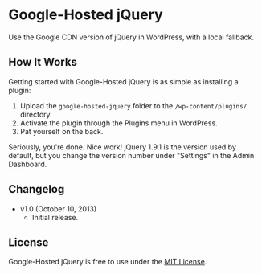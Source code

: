 # Google-Hosted jQuery
Use the Google CDN version of jQuery in WordPress, with a local fallback.


## How It Works
Getting started with Google-Hosted jQuery is as simple as installing a plugin:

1. Upload the `google-hosted-jquery` folder to the `/wp-content/plugins/` directory.
2. Activate the plugin through the Plugins menu in WordPress.
3. Pat yourself on the back.

Seriously, you're done. Nice work! jQuery 1.9.1 is the version used by default, but you change the version number under "Settings" in the Admin Dashboard.


## Changelog
* v1.0 (October 10, 2013)
  * Initial release.


## License
Google-Hosted jQuery is free to use under the [MIT License](http://gomakethings.com/mit/).